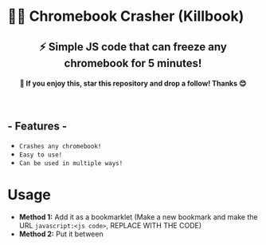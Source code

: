 # 🏴‍☠️ Chromebook Crasher (Killbook)
<h2 align="center">⚡ Simple JS code that can freeze any chromebook for 5 minutes!</h3>
<h4 align="center">🌟 If you enjoy this, star this repository and drop a follow! Thanks 😊</h3>
<br />
<h2 align="left">- Features -</h3>

* `Crashes any chromebook! `
* `Easy to use! `
* `Can be used in multiple ways! `

# Usage

- **Method 1:** Add it as a bookmarklet (Make a new bookmark and make the URL `javascript:<js code>`, REPLACE <js code> WITH THE CODE)
- **Method 2:** Put it between <script> blocks in a website.

**Fun Fact:** I got sent to the principal's office for using this on my friend... Eek!

**Enjoy!** 😊
